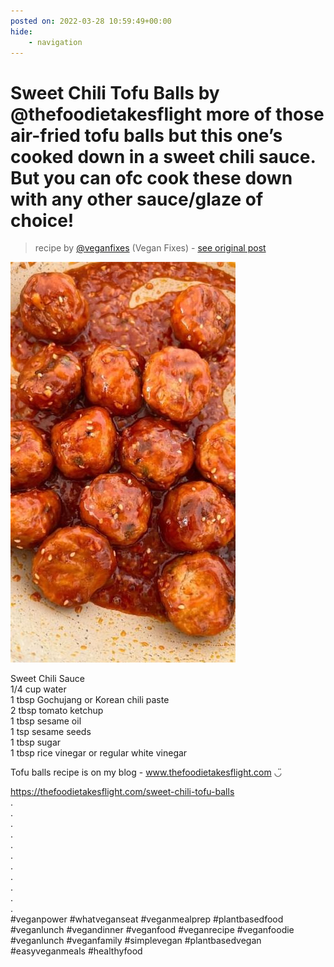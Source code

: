 ```yaml
---
posted on: 2022-03-28 10:59:49+00:00
hide:
    - navigation
---
```


# Sweet Chili Tofu Balls by @thefoodietakesflight more of those air-fried tofu balls but this one’s cooked down in a sweet chili sauce. But you can ofc cook these down with any other sauce/glaze of choice! 

> recipe by [@veganfixes](https://www.instagram.com/veganfixes/) 
(Vegan Fixes) - [see original post](https://instagram.com/p/CbpR5A5vitL)

![](../img/veganfixes_28-03-2022_1003.png)

  
Sweet Chili Sauce  
1/4 cup water  
1 tbsp Gochujang or Korean chili paste  
2 tbsp tomato ketchup  
1 tbsp sesame oil  
1 tsp sesame seeds  
1 tbsp sugar   
1 tbsp rice vinegar or regular white vinegar  
  
Tofu balls recipe is on my blog - www.thefoodietakesflight.com ◡̈   
  
https://thefoodietakesflight.com/sweet-chili-tofu-balls  
.  
.  
.  
.  
.  
.  
.  
.  
.  
.  
.  
\#veganpower \#whatveganseat \#veganmealprep \#plantbasedfood \#veganlunch \#vegandinner \#veganfood \#veganrecipe \#veganfoodie \#veganlunch \#veganfamily \#simplevegan \#plantbasedvegan \#easyveganmeals \#healthyfood   